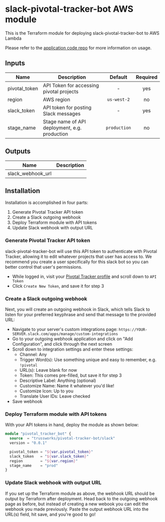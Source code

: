 # slack-pivotal-tracker-bot AWS module

This is the Terraform module for deploying slack-pivotal-tracker-bot to AWS Lambda

Please refer to the [application code repo](https://github.com/trussworks/slack-pivotal-tracker-bot) for more information on usage.

## Inputs

| Name | Description | Default | Required |
|------|-------------|:-----:|:-----:|
| pivotal_token | API Token for accessing pivotal projects | - | yes |
| region | AWS region | `us-west-2` | no |
| slack_token | API token for posting Slack messages | - | yes |
| stage_name | Stage name of API deployment, e.g. production | `production` | no |

## Outputs

| Name | Description |
|------|-------------|
| slack_webhook_url |  |

## Installation

Installation is accomplished in four parts:

1. Generate Pivotal Tracker API token
1. Create a Slack outgoing webhook
1. Deploy Terraform module with API tokens
1. Update Slack webhook with output URL

### Generate Pivotal Tracker API token

slack-pivotal-tracker-bot will use this API token to authenticate with Pivotal Tracker, allowing it to edit whatever projects that user has access to. We recommend you create a user specifically for this slack bot so you can better control that user's permissions.

- While logged in, visit your [Pivotal Tracker profile](https://www.pivotaltracker.com/profile) and scroll down to `API Token`
- Click `Create New Token`, and save it for step 3

### Create a Slack outgoing webhook

Next, you will create an outgoing webhook in Slack, which tells Slack to listen for your preferred keyphrase and send that message to the provided URL:

- Navigate to your server's custom integrations page: `https://YOUR-SERVER.slack.com/apps/manage/custom-integrations`
- Go to your outgoing webhook application and click on "Add Configuration", and click through the next screen
- Scroll down to integration settings and enter these settings:
  - Channel: Any
  - Trigger Word(s): Use something unique and easy to remember, e.g. `!pivotal`
  - URL(s): Leave blank for now
  - Token: This comes pre-filled, but save it for step 3
  - Descriptive Label: Anything (optional)
  - Customize Name: Name it whatever you'd like!
  - Customize Icon: Up to you
  - Translate User IDs: Leave checked
- Save webhook

### Deploy Terraform module with API tokens

With your API tokens in hand, deploy the module as shown below:

```terraform
module "pivotal_tracker_bot" {
  source  = "trussworks/pivotal-tracker-bot/slack"
  version = "0.0.1"

  pivotal_token = "${var.pivotal_token}"
  slack_token   = "${var.slack_token}"
  region        = "${var.region}"
  stage_name    = "prod"
}
```

### Update Slack webhook with output URL

If you set up the Terraform module as above, the webhook URL should be output by Terraform after deployment. Head back to the outgoing webhook page as before, but instead of creating a new webook you can edit the webhook you made previously. Paste the output webhook URL into the URL(s) field, hit save, and you're good to go!
